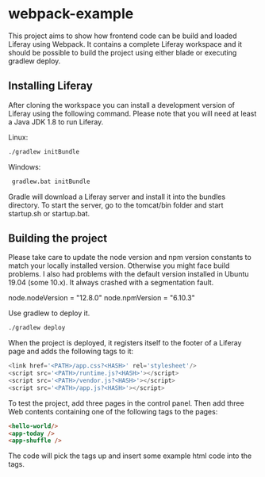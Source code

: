# webpack-example

This project aims to show how frontend code can be build and loaded Liferay using Webpack.
It contains a complete Liferay workspace and it should be possible to build the project using either blade or executing gradlew deploy.

## Installing Liferay
After cloning the workspace you can install a development version of Liferay using the following command. Please note that you will need at least a Java JDK 1.8 to run Liferay.

Linux:
 ```bash
 ./gradlew initBundle
```

Windows:
 ```cmd
  gradlew.bat initBundle
```

Gradle will download a Liferay server and install it into the bundles directory. To start the server, go to the tomcat/bin folder and start startup.sh or startup.bat.

## Building the project

Please take care to update the node version and npm version constants to match your locally installed version. Otherwise you might face build problems. I also had problems with the default version installed in Ubuntu 19.04 (some 10.x). It always crashed with a segmentation fault.

node.nodeVersion = "12.8.0"
node.npmVersion = "6.10.3"

Use gradlew to deploy it.
 ```bash
 ./gradlew deploy
```

When the project is deployed, it registers itself to the footer of a Liferay page and adds the following tags to it:
```javascript
<link href='<PATH>/app.css?<HASH>' rel='stylesheet'/>
<script src='<PATH>/runtime.js?<HASH>'></script>
<script src='<PATH>/vendor.js?<HASH>'></script>
<script src='<PATH>/app.js?<HASH>'></script>
```

To test the project, add three pages in the control panel. Then add three Web contents containing one of the following tags to the pages:
```html
<hello-world/>
<app-today />
<app-shuffle />
```

The code will pick the tags up and insert some example html code into the tags.

